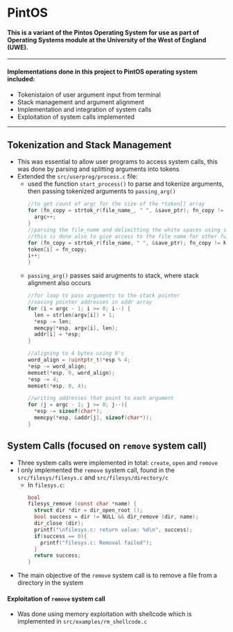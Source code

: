 # PintOS
#### This is a variant of the Pintos Operating System for use as part of Operating Systems module at the University of the West of England (UWE).
---
#### Implementations done in this project to PintOS operating system included:
- Tokenistaion of user argument input from terminal
- Stack management and argument alignment
- Implementation and integration of system calls
- Exploitation of system calls implemented
---
## Tokenization and Stack Management
* This was essential to allow user programs to access system calls, this was done by parsing and splitting arguments into tokens
* Extended the `src/userprog/process.c` file:
  * used the function `start_process()` to parse and tokenize arguments, then passing tokenized arguments to `passing_arg()`
      ```c
      //to get count of argc for the size of the *token[] array
      for (fn_copy = strtok_r(file_name_, " ", &save_ptr); fn_copy != NULL; fn_copy = strtok_r(NULL, " ", &save_ptr)){
        argc++;
      }  
    //parsing the file_name and delimitting the white spaces using strtok_r 
    //this is done also to give access to the file name for other functions
    for (fn_copy = strtok_r(file_name, " ", &save_ptr); fn_copy != NULL; fn_copy = strtok_r(NULL, " ", &save_ptr)){
      token[i] = fn_copy;
      i++;
    }
      ```
  * `passing_arg()` passes said arugments to stack, where stack alignment also occurs
    ```c
    //for loop to pass arguments to the stack pointer
    //saving pointer addresses in addr array
    for (i = argc - 1; i >= 0; i--) {
      len = strlen(argv[i]) + 1; 
      *esp -= len; 
      memcpy(*esp, argv[i], len);
      addr[i] = *esp;
    }
  
    //aligning to 4 bytes using 0's
    word_align = (uintptr_t)*esp % 4;
    *esp -= word_align;
    memset(*esp, 0, word_align);
    *esp -= 4;
    memset(*esp, 0, 4);
  
    //writing addresses that point to each argument
    for (j = argc - 1; j >= 0; j--){
      *esp -= sizeof(char*);
      memcpy(*esp, &addr[j], sizeof(char*));
    }
    ```

## System Calls (focused on `remove` system call)
* Three system calls were implemented in total: `create`, `open` and `remove`
* I only implemented the `remove` system call, found in the `src/filesys/filesys.c` and `src/filesys/directory/c`
   * In `filesys.c`:
     ```c
     bool
     filesys_remove (const char *name) { 
       struct dir *dir = dir_open_root ();
       bool success = dir != NULL && dir_remove (dir, name);
       dir_close (dir); 
       printf("\nfilesys.c: return value: %d\n", success);
       if(success == 0){
         printf("filesys.c: Removal failed");
       }
       return success;
     }
     ```
* The main objective of the `remove` system call is to remove a file from a directory in the system

#### Exploitation of `remove` system call
* Was done using memory exploitation with shellcode which is implemented in `src/examples/rm_shellcode.c`

